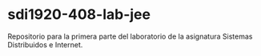 # sdi1920-408-lab-jee
Repositorio para la primera parte del laboratorio de la asignatura Sistemas Distribuidos e Internet.
